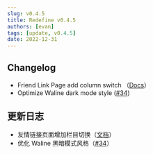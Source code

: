 ```yaml
---
slug: v0.4.5
title: Redefine v0.4.5
authors: [evan]
tags: [update, v0.4.5]
date: 2022-12-31
---
```

## Changelog
- Friend Link Page add column switch （[Docs](https://redefine-docs.evanluo.top/docs/configuration-guide/friend_links)）
- Optimize Waline dark mode style ([#34](https://github.com/EvanNotFound/hexo-theme-redefine/issues/34))

## 更新日志
- 友情链接页面增加栏目切换（[文档](https://redefine-docs.evanluo.top/docs/configuration-guide/friend_links)）
- 优化 Waline 黑暗模式风格（[#34](https://github.com/EvanNotFound/hexo-theme-redefine/issues/34)）

